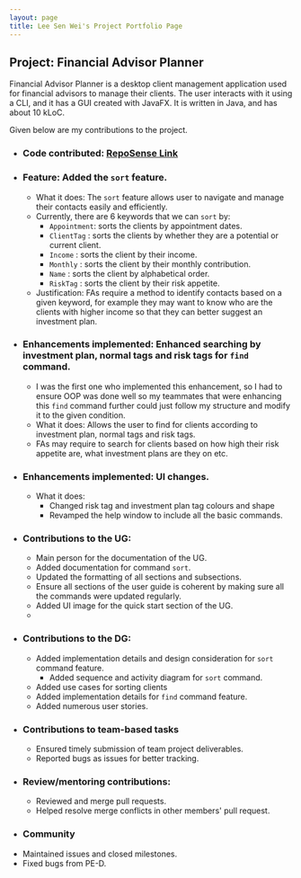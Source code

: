 ```yaml
---
layout: page
title: Lee Sen Wei's Project Portfolio Page
---
```


## Project: Financial Advisor Planner

Financial Advisor Planner is a desktop client management application used for financial advisors to manage their clients. The user interacts with it using a CLI, and it has a GUI created with JavaFX. It is written in Java, and has about 10 kLoC.

Given below are my contributions to the project.

- ### Code contributed: [RepoSense Link](https://nus-cs2103-ay2223s1.github.io/tp-dashboard/?search=&sort=groupTitle&sortWithin=title&timeframe=commit&mergegroup=&groupSelect=groupByRepos&breakdown=true&checkedFileTypes=docs~functional-code~test-code~other&since=2022-09-16&tabOpen=true&tabType=authorship&tabAuthor=senwei01&tabRepo=AY2223S1-CS2103T-W09-2%2Ftp%5Bmaster%5D&authorshipIsMergeGroup=false&authorshipFileTypes=docs~functional-code~test-code&authorshipIsBinaryFileTypeChecked=false&authorshipIsIgnoredFilesChecked=false)
- ### Feature: Added the `sort` feature.
  - What it does: The `sort` feature allows user to navigate and manage their contacts easily and efficiently. 
  - Currently, there are 6 keywords that we can `sort` by:
    - `Appointment`: sorts the clients by appointment dates.
    - `ClientTag` : sorts the clients by whether they are a potential or current client.
    - `Income` : sorts the client by their income.
    - `Monthly` : sorts the client by their monthly contribution.
    - `Name` : sorts the client by alphabetical order.
    - `RiskTag` : sorts the client by their risk appetite.
  - Justification: FAs require a method to identify contacts based on a given keyword, for example they may want to know who are the clients with higher income so that they can better suggest an investment plan.
- ### Enhancements implemented: Enhanced searching by investment plan, normal tags and risk tags for `find` command.
  - I was the first one who implemented this enhancement, so I had to ensure OOP was done well so my teammates that were enhancing this `find` command further could just follow my structure and modify it to the given condition.
  - What it does: Allows the user to find for clients according to investment plan, normal tags and risk tags.
  - FAs may require to search for clients based on how high their risk appetite are, what investment plans are they on etc.
- ### Enhancements implemented: UI changes.
  - What it does: 
    - Changed risk tag and investment plan tag colours and shape
    - Revamped the help window to include all the basic commands.
- ### Contributions to the UG:
    - Main person for the documentation of the UG. 
    - Added documentation for command `sort`.
    - Updated the formatting of all sections and subsections.
    - Ensure all sections of the user guide is coherent by making sure all the commands were updated regularly.
    - Added UI image for the quick start section of the UG.
    - 
- ### Contributions to the DG:
  - Added implementation details and design consideration for `sort` command feature.
    - Added sequence and activity diagram for `sort` command.
  - Added use cases for sorting clients
  - Added implementation details for `find` command feature.
  - Added numerous user stories.
- ### Contributions to team-based tasks
  - Ensured timely submission of team project deliverables.
  - Reported bugs as issues for better tracking.
- ### Review/mentoring contributions:
  - Reviewed and merge pull requests.
  - Helped resolve merge conflicts in other members' pull request.
- ### Community
- Maintained issues and closed milestones.
- Fixed bugs from PE-D.
